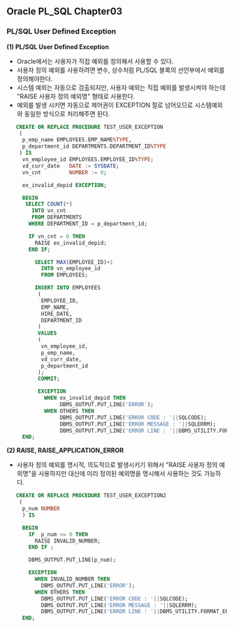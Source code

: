 ## Oracle PL_SQL Chapter03
### PL/SQL User Defined Exception
**(1) PL/SQL User Defined Exception** 
- Oracle에서는 사용자가 직접 예외를 정의해서 사용할 수 있다. 
- 사용자 정의 예외를 사용하려면 변수, 상수처럼 PL/SQL 블록의 선언부에서 예외를 정의해야한다. 
- 시스템 예외는 자동으로 검출되지만, 사용자 예외는 직접 예외를 발생시켜야 하는데 "RAISE 사용자 정의 예외명" 형태로 사용한다. 
- 예외를 발생 시키면 자동으로 제어권이  EXCEPTION 절로 넘어오므로 시스템예외와 동일한 방식으로 처리해주면 된다. 
```SQL
   CREATE OR REPLACE PROCEDURE TEST_USER_EXCEPTION
    (
     p_emp_name EMPLOYEES.EMP_NAME%TYPE,
     p_department_id DEPARTMENTS.DEPARTMENT_ID%TYPE
    ) IS 
     vn_employee_id EMPLOYEES.EMPLOYEE_ID%TYPE;
     vd_curr_date   DATE := SYSDATE;
     vn_cnt         NUMBER := 0;

     ex_invalid_depid EXCEPTION;

     BEGIN
      SELECT COUNT(*)
        INTO vn_cnt
        FROM DEPARTMENTS
       WHERE DEPARTMENT_ID = p_department_id; 

       IF vn_cnt = 0 THEN
         RAISE ex_invalid_depid;
       END IF;

         SELECT MAX(EMPLOYEE_ID)+1
           INTO vn_employee_id 
           FROM EMPLOYEES;

         INSERT INTO EMPLOYEES
          (
           EMPLOYEE_ID,
           EMP_NAME,
           HIRE_DATE,
           DEPARTMENT_ID
          )
          VALUES   
          (
           vn_employee_id,
           p_emp_name,
           vd_curr_date,
           p_department_id
          );
          COMMIT;

          EXCEPTION 
            WHEN ex_invalid_depid THEN
                 DBMS_OUTPUT.PUT_LINE('ERROR');
            WHEN OTHERS THEN     
                 DBMS_OUTPUT.PUT_LINE('ERROR CODE : '||SQLCODE);
                 DBMS_OUTPUT.PUT_LINE('ERROR MESSAGE : '||SQLERRM);
                 DBMS_OUTPUT.PUT_LINE('ERROR LINE : '||DBMS_UTILITY.FORMAT_ERROR_BACKTRACE);
     END;        
```

**(2) RAISE, RAISE_APPLICATION_ERROR**   
 - 사용자 정의 예외를 명시적, 의도적으로 발생시키기 위해서 "RAISE 사용자 정의 예외명"을 사용하지만 대신에 미리 정의된 예외명을 명시해서 사용하는 것도 가능하다.  
```SQL
   CREATE OR REPLACE PROCEDURE TEST_USER_EXCEPTION2
    (
     p_num NUMBER 
     ) IS

     BEGIN 
       IF  p_num <= 0 THEN 
         RAISE INVALID_NUMBER;
       END IF ;

       DBMS_OUTPUT.PUT_LINE(p_num);

       EXCEPTION 
         WHEN INVALID_NUMBER THEN
           DBMS_OUTPUT.PUT_LINE('ERROR');
         WHEN OTHERS THEN
           DBMS_OUTPUT.PUT_LINE('ERROR CODE : '||SQLCODE);
           DBMS_OUTPUT.PUT_LINE('ERROR MESSAGE : '||SQLERRM);
           DBMS_OUTPUT.PUT_LINE('ERROR LINE : '||DBMS_UTILITY.FORMAT_ERROR_BACKTRACE);
     END;
```
